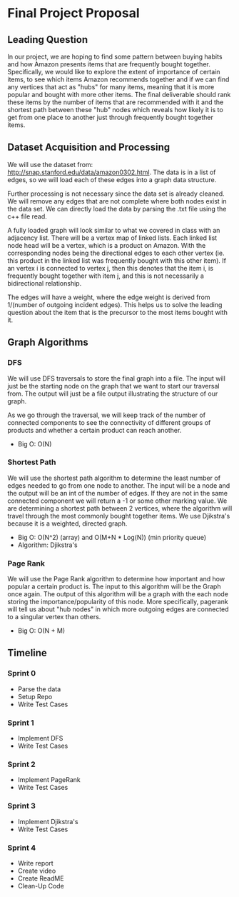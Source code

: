 # Final Project Proposal

## Leading Question
In our project, we are hoping to find some pattern between buying habits and how Amazon presents items that are frequently bought together. Specifically, we would like to explore the extent of importance of certain items, to see which items Amazon recommends together and if we can find any vertices that act as "hubs" for many items, meaning that it is more popular and bought with more other items. 
The final deliverable should rank these items by the number of items that are recommended with it and the shortest path between these "hub" nodes which reveals how likely it is to get from one place to another just through frequently bought together items. 

## Dataset Acquisition and Processing
We will use the dataset from: http://snap.stanford.edu/data/amazon0302.html. The data is in a list of edges, so we will load each of these edges into a graph data structure. 

Further processing is not necessary since the data set is already cleaned. We will remove any edges that are not complete where both nodes exist in the data set. We can directly load the data by parsing the .txt file using the c++ file read.

A fully loaded graph will look similar to what we covered in class with an adjacency list. There will be a vertex map of linked lists. Each linked list node head will be a vertex, which is a product on Amazon. With the corresponding nodes being the directional edges to each other vertex (ie. this product in the linked list was frequently bought with this other item). If an vertex i is connected to vertex j, then this denotes that the item i, is frequently bought together with item j, and this is not necessarily a bidirectional relationship. 

The edges will have a weight, where the edge weight is derived from 1/(number of outgoing incident edges). This helps us to solve the leading question about the item that is the precursor to the most items bought with it.

## Graph Algorithms
### DFS
We will use DFS traversals to store the final graph into a file. The input will just be the starting node on the graph that we want to start our traversal from. The output will just be a file output illustrating the structure of our graph. 

As we go through the traversal, we will keep track of the number of connected components to see the connectivity of different groups of products and whether a certain product can reach another.

- Big O: O(N)

### Shortest Path

We will use the shortest path algorithm to determine the least number of edges needed to go from one node to another. The input will be a node and the output will be an int of the number of edges. If they are not in the same connected component we will return a -1 or some other marking value. We are determining a shortest path between 2 vertices, where the algorithm will travel through the most commonly bought together items. We use Djikstra's because it is a weighted, directed graph.

- Big O: O(N^2) (array) and O(M+N * Log(N)) (min priority queue) 
- Algorithm: Djikstra's

### Page Rank

We will use the Page Rank algorithm to determine how important and how popular a certain product is. The input to this algorithm will be the Graph once again. The output of this algorithm will be a graph with the each node storing the importance/popularity of this node. More specifically, pagerank will tell us about "hub nodes" in which more outgoing edges are connected to a singular vertex than others.

- Big O: O(N + M)

## Timeline

### Sprint 0

- Parse the data
- Setup Repo
- Write Test Cases

### Sprint 1

- Implement DFS
- Write Test Cases

### Sprint 2

- Implement PageRank
- Write Test Cases

### Sprint 3

- Implement Djikstra's
- Write Test Cases

### Sprint 4

- Write report
- Create video
- Create ReadME
- Clean-Up Code
